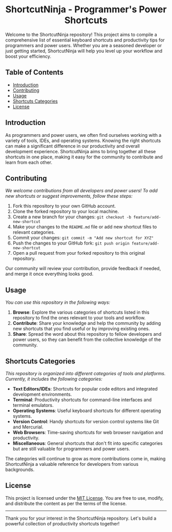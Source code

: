 <a name="readme-top"></a>
<div align="center">
   <h1>ShortcutNinja - Programmer's Power Shortcuts</h1>
</div>

Welcome to the ShortcutNinja repository! This project aims to compile a comprehensive list of essential keyboard shortcuts and productivity tips for programmers and power users. Whether you are a seasoned developer or just getting started, ShortcutNinja will help you level up your workflow and boost your efficiency.

## Table of Contents

- [Introduction](#introduction)
- [Contributing](#contributing)
- [Usage](#usage)
- [Shortcuts Categories](#shortcuts-categories)
- [License](#license)

## Introduction

As programmers and power users, we often find ourselves working with a variety of tools, IDEs, and operating systems. Knowing the right shortcuts can make a significant difference in our productivity and overall development experience. ShortcutNinja aims to bring together all these shortcuts in one place, making it easy for the community to contribute and learn from each other.

## Contributing

_We welcome contributions from all developers and power users! To add new shortcuts or suggest improvements, follow these steps:_

1. Fork this repository to your own GitHub account.
2. Clone the forked repository to your local machine.
3. Create a new branch for your changes: `git checkout -b feature/add-new-shortcut`
4. Make your changes to the `README.md` file or add new shortcut files to relevant categories.
5. Commit your changes: `git commit -m "Add new shortcut for XYZ"`
6. Push the changes to your GitHub fork: `git push origin feature/add-new-shortcut`
7. Open a pull request from your forked repository to this original repository.

Our community will review your contribution, provide feedback if needed, and merge it once everything looks good.

## Usage

_You can use this repository in the following ways:_

1. **Browse**: Explore the various categories of shortcuts listed in this repository to find the ones relevant to your tools and workflow.
2. **Contribute**: Share your knowledge and help the community by adding new shortcuts that you find useful or by improving existing ones.
3. **Share**: Spread the word about this repository to fellow developers and power users, so they can benefit from the collective knowledge of the community.

## Shortcuts Categories

_This repository is organized into different categories of tools and platforms. Currently, it includes the following categories:_

- **Text Editors/IDEs**: Shortcuts for popular code editors and integrated development environments.
- **Terminal**: Productivity shortcuts for command-line interfaces and terminal emulators.
- **Operating Systems**: Useful keyboard shortcuts for different operating systems.
- **Version Control**: Handy shortcuts for version control systems like Git and Mercurial.
- **Web Browsers**: Time-saving shortcuts for web browser navigation and productivity.
- **Miscellaneous**: General shortcuts that don't fit into specific categories but are still valuable for programmers and power users.

The categories will continue to grow as more contributions come in, making ShortcutNinja a valuable reference for developers from various backgrounds.

## License

This project is licensed under the [MIT License](LICENSE). You are free to use, modify, and distribute the content as per the terms of the license.

---

Thank you for your interest in the ShortcutNinja repository. Let's build a powerful collection of productivity shortcuts together!
